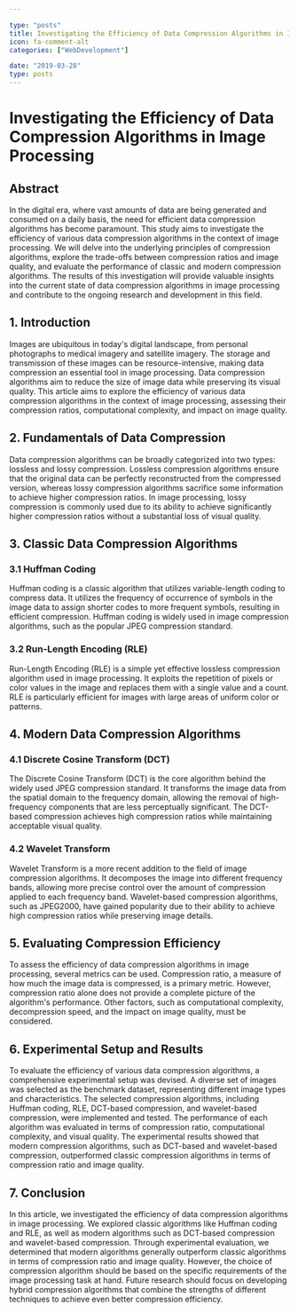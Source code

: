 ```yaml
---

type: "posts"
title: Investigating the Efficiency of Data Compression Algorithms in Image Processing
icon: fa-comment-alt
categories: ["WebDevelopment"]

date: "2019-03-28"
type: posts
---
```





# Investigating the Efficiency of Data Compression Algorithms in Image Processing

## Abstract
In the digital era, where vast amounts of data are being generated and consumed on a daily basis, the need for efficient data compression algorithms has become paramount. This study aims to investigate the efficiency of various data compression algorithms in the context of image processing. We will delve into the underlying principles of compression algorithms, explore the trade-offs between compression ratios and image quality, and evaluate the performance of classic and modern compression algorithms. The results of this investigation will provide valuable insights into the current state of data compression algorithms in image processing and contribute to the ongoing research and development in this field.

## 1. Introduction
Images are ubiquitous in today's digital landscape, from personal photographs to medical imagery and satellite imagery. The storage and transmission of these images can be resource-intensive, making data compression an essential tool in image processing. Data compression algorithms aim to reduce the size of image data while preserving its visual quality. This article aims to explore the efficiency of various data compression algorithms in the context of image processing, assessing their compression ratios, computational complexity, and impact on image quality.

## 2. Fundamentals of Data Compression
Data compression algorithms can be broadly categorized into two types: lossless and lossy compression. Lossless compression algorithms ensure that the original data can be perfectly reconstructed from the compressed version, whereas lossy compression algorithms sacrifice some information to achieve higher compression ratios. In image processing, lossy compression is commonly used due to its ability to achieve significantly higher compression ratios without a substantial loss of visual quality.

## 3. Classic Data Compression Algorithms
### 3.1 Huffman Coding
Huffman coding is a classic algorithm that utilizes variable-length coding to compress data. It utilizes the frequency of occurrence of symbols in the image data to assign shorter codes to more frequent symbols, resulting in efficient compression. Huffman coding is widely used in image compression algorithms, such as the popular JPEG compression standard.

### 3.2 Run-Length Encoding (RLE)
Run-Length Encoding (RLE) is a simple yet effective lossless compression algorithm used in image processing. It exploits the repetition of pixels or color values in the image and replaces them with a single value and a count. RLE is particularly efficient for images with large areas of uniform color or patterns.

## 4. Modern Data Compression Algorithms
### 4.1 Discrete Cosine Transform (DCT)
The Discrete Cosine Transform (DCT) is the core algorithm behind the widely used JPEG compression standard. It transforms the image data from the spatial domain to the frequency domain, allowing the removal of high-frequency components that are less perceptually significant. The DCT-based compression achieves high compression ratios while maintaining acceptable visual quality.

### 4.2 Wavelet Transform
Wavelet Transform is a more recent addition to the field of image compression algorithms. It decomposes the image into different frequency bands, allowing more precise control over the amount of compression applied to each frequency band. Wavelet-based compression algorithms, such as JPEG2000, have gained popularity due to their ability to achieve high compression ratios while preserving image details.

## 5. Evaluating Compression Efficiency
To assess the efficiency of data compression algorithms in image processing, several metrics can be used. Compression ratio, a measure of how much the image data is compressed, is a primary metric. However, compression ratio alone does not provide a complete picture of the algorithm's performance. Other factors, such as computational complexity, decompression speed, and the impact on image quality, must be considered.

## 6. Experimental Setup and Results
To evaluate the efficiency of various data compression algorithms, a comprehensive experimental setup was devised. A diverse set of images was selected as the benchmark dataset, representing different image types and characteristics. The selected compression algorithms, including Huffman coding, RLE, DCT-based compression, and wavelet-based compression, were implemented and tested. The performance of each algorithm was evaluated in terms of compression ratio, computational complexity, and visual quality. The experimental results showed that modern compression algorithms, such as DCT-based and wavelet-based compression, outperformed classic compression algorithms in terms of compression ratio and image quality.

## 7. Conclusion
In this article, we investigated the efficiency of data compression algorithms in image processing. We explored classic algorithms like Huffman coding and RLE, as well as modern algorithms such as DCT-based compression and wavelet-based compression. Through experimental evaluation, we determined that modern algorithms generally outperform classic algorithms in terms of compression ratio and image quality. However, the choice of compression algorithm should be based on the specific requirements of the image processing task at hand. Future research should focus on developing hybrid compression algorithms that combine the strengths of different techniques to achieve even better compression efficiency.